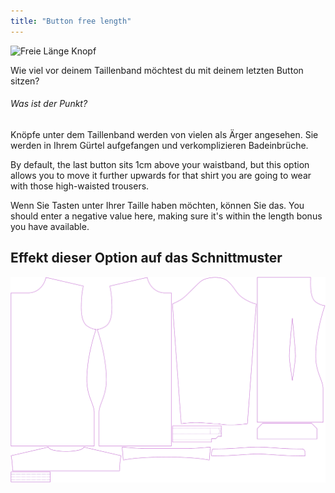 ```yaml
---
title: "Button free length"
---
```


![Freie Länge Knopf](./buttonfreelength.svg)

Wie viel vor deinem Taillenband möchtest du mit deinem letzten Button sitzen?

<Note>

###### Was ist der Punkt?

Knöpfe unter dem Taillenband werden von vielen als Ärger angesehen.
Sie werden in Ihrem Gürtel aufgefangen und verkomplizieren Badeinbrüche.

By default, the last button sits 1cm above your waistband,
but this option allows you to move it further upwards for that shirt you are going to wear with those high-waisted trousers.

Wenn Sie Tasten unter Ihrer Taille haben möchten, können Sie das. You should enter a negative value here,
making sure it's within the length bonus you have available.

</Note>

## Effekt dieser Option auf das Schnittmuster

![Dieses Bild zeigt den Effekt dieser Option, indem es mehrere Varianten überlagert, die einen anderen Wert für diese Option haben](simon_buttonfreelength_sample.svg "Effect of this option on the pattern")
